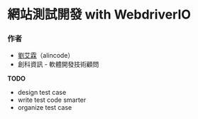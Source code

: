 # 網站測試開發 with WebdriverIO

### 作者

* [劉艾霖](https://github.com/alincode)（alincode）
* 創科資訊 - 軟體開發技術顧問

**TODO**

* design test case
* write test code smarter
* organize test case
